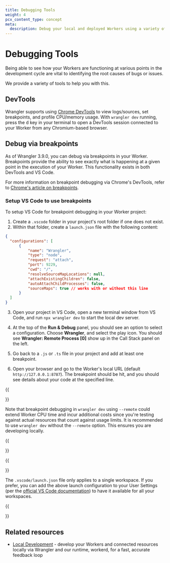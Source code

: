 ```yaml
---
title: Debugging Tools
weight: 4
pcx_content_type: concept
meta:
  description: Debug your local and deployed Workers using a variety of tools.
---
```


# Debugging Tools

Being able to see how your Workers are functioning at various points in the development cycle are vital to identifying the root causes of bugs or issues.

We provide a variety of tools to help you with this.

## DevTools

Wrangler supports using [Chrome DevTools](https://developer.chrome.com/docs/devtools/) to view logs/sources, set breakpoints, and profile CPU/memory usage. With `wrangler dev` running, press the <kbd>d</kbd> key in your terminal to open a DevTools session connected to your Worker from any Chromium-based browser.

## Debug via breakpoints

As of Wrangler 3.9.0, you can debug via breakpoints in your Worker. Breakpoints provide the ability to see exactly what is happening at a given point in the execution of your Worker. This functionality exists in both DevTools and VS Code.

For more information on breakpoint debugging via Chrome's DevTools, refer to [Chrome's article on breakpoints](https://developer.chrome.com/docs/devtools/javascript/breakpoints/).

### Setup VS Code to use breakpoints

To setup VS Code for breakpoint debugging in your Worker project:

1. Create a `.vscode` folder in your project's root folder if one does not exist.
2. Within that folder, create a `launch.json` file with the following content:

```json
{
  "configurations": [
      {
          "name": "Wrangler",
          "type": "node",
          "request": "attach",
          "port": 9229,
          "cwd": "/",
          "resolveSourceMapLocations": null,
          "attachExistingChildren": false,
          "autoAttachChildProcesses": false,
          "sourceMaps": true // works with or without this line
      }
  ]
}
```

3. Open your project in VS Code, open a new terminal window from VS Code, and run `npx wrangler dev` to start the local dev server.

4. At the top of the **Run & Debug** panel, you should see an option to select a configuration. Choose **Wrangler**, and select the play icon. You should see **Wrangler: Remote Process [0]** show up in the Call Stack panel on the left.

5. Go back to a `.js` or `.ts` file in your project and add at least one breakpoint.

5. Open your browser and go to the Worker's local URL (default `http://127.0.0.1:8787`). The breakpoint should be hit, and you should see details about your code at the specified line.

{{<Aside type="warning">}}

Note that breakpoint debugging in `wrangler dev` using `--remote` could extend Worker CPU time and incur additional costs since you're testing against actual resources that count against usage limits. It is recommended to use `wrangler dev` without the `--remote` option. This ensures you are developing locally.

{{</Aside>}}

{{<Aside type="note">}}

The `.vscode/launch.json` file only applies to a single workspace. If you prefer, you can add the above launch configuration to your User Settings (per the [official VS Code documentation](https://code.visualstudio.com/docs/editor/debugging#_global-launch-configuration)) to have it available for all your workspaces.

{{</Aside>}}

## Related resources

* [Local Development](/workers/testing/local-development) - develop your Workers and connected resources locally via Wrangler and our runtime, workerd, for a fast, accurate feedback loop
